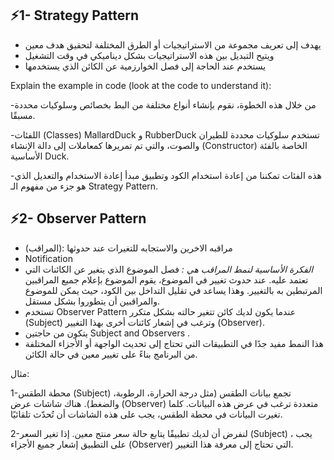 ## ⚡1- Strategy Pattern
- يهدف إلى تعريف مجموعة من الاستراتيجيات أو الطرق المختلفة لتحقيق هدف معين
- ويتيح التبديل بين هذه الاستراتيجيات بشكل ديناميكي في وقت التشغيل
- يستخدم عند الحاجة إلى فصل الخوارزمية عن الكائن الذي يستخدمها

Explain the example in code (look at the code to understand it):


-من خلال هذه الخطوة، نقوم بإنشاء أنواع مختلفة من البط بخصائص وسلوكيات محددة مسبقًا.

-اللفئات (Classes) MallardDuck و RubberDuck تستخدم سلوكيات محددة للطيران والصوت، والتي تم تمريرها كمعاملات إلى دالة الإنشاء (Constructor) الخاصة بالفئة الأساسية Duck.

-هذه الفئات تمكننا من إعادة استخدام الكود وتطبيق مبدأ إعادة الاستخدام والتعديل الذي هو جزء من مفهوم الـ Strategy Pattern.

## ⚡2- Observer Pattern

- (المراقب): مراقبه الاخرين والاستجابه للتغيرات عند حدوثها
- Notification
- *الفكرة الأساسية لنمط المراقب هي :* فصل الموضوع الذي يتغير عن الكائنات التي تعتمد عليه. عند حدوث تغيير في الموضوع، يقوم الموضوع بإعلام جميع المراقبين المرتبطين به بالتغيير. وهذا يساعد في تقليل التداخل بين الكود، حيث يمكن للموضوع والمراقبين أن يتطوروا بشكل مستقل.
- تستخدم Observer Pattern عندما يكون لديك كائن تتغير حالته بشكل متكرر (Subject) وترغب في إشعار كائنات أخرى بهذا التغيير (Observer).
- يتكون من حاجتين Subject and Observers .
- هذا النمط مفيد جدًا في التطبيقات التي تحتاج إلى تحديث الواجهة أو الأجزاء المختلفة من البرنامج بناءً على تغيير معين في حالة الكائن.

مثال:

1-محطة الطقس (Subject) تجمع بيانات الطقس (مثل درجة الحرارة، الرطوبة، والضغط). هناك شاشات عرض (Observer) متعددة ترغب في عرض هذه البيانات. كلما تغيرت البيانات في محطة الطقس، يجب على هذه الشاشات أن تُحدّث تلقائيًا.

2-لنفرض أن لديك تطبيقًا يتابع حالة سعر منتج معين. إذا تغير السعر (Subject) ، يجب على التطبيق إشعار جميع الأجزاء (Observer) التي تحتاج إلى معرفة هذا التغيير.


